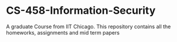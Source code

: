 # CS-458-Information-Security
A graduate Course from IIT Chicago.
This repository contains all the homeworks, assignments and mid term papers
